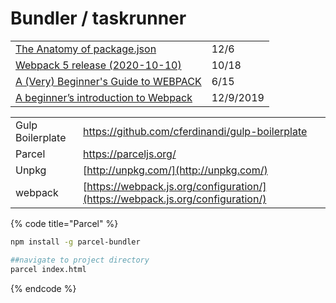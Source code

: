 # Bundler / taskrunner

|  |  |
| :--- | :--- |
| [The Anatomy of package.json](https://dev.to/laurieontech/the-anatomy-of-package-json-pi4?utm_source=digest_mailer&utm_medium=email&utm_campaign=digest_email) | 12/6 |
| [Webpack 5 release \(2020-10-10\)](https://webpack.js.org/blog/2020-10-10-webpack-5-release/) | 10/18 |
| [A \(Very\) Beginner's Guide to WEBPACK](https://dev.to/carriepascale/a-very-beginner-s-guide-to-webpack-2jal) | 6/15 |
| [A beginner’s introduction to Webpack](https://medium.com/free-code-camp/a-beginners-introduction-to-webpack-2620415e46b3) | 12/9/2019 |

|  |  |
| :--- | :--- |
| Gulp Boilerplate | https://github.com/cferdinandi/gulp-boilerplate |
| Parcel | https://parceljs.org/ |
| Unpkg | [http://unpkg.com/](http://unpkg.com/) |
| webpack | [https://webpack.js.org/configuration/](https://webpack.js.org/configuration/) |

{% code title="Parcel" %}
```bash
npm install -g parcel-bundler

##navigate to project directory
parcel index.html
```
{% endcode %}

